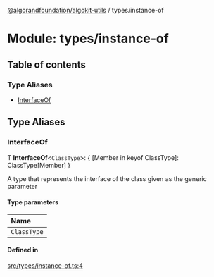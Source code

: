[@algorandfoundation/algokit-utils](../README.md) / types/instance-of

# Module: types/instance-of

## Table of contents

### Type Aliases

- [InterfaceOf](types_instance_of.md#interfaceof)

## Type Aliases

### InterfaceOf

Ƭ **InterfaceOf**\<`ClassType`\>: \{ [Member in keyof ClassType]: ClassType[Member] }

A type that represents the interface of the class given as the generic parameter

#### Type parameters

| Name |
| :------ |
| `ClassType` |

#### Defined in

[src/types/instance-of.ts:4](https://github.com/algorandfoundation/algokit-utils-ts/blob/main/src/types/instance-of.ts#L4)
